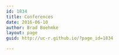 ```yaml
---
id: 1834
title: Conferences
date: 2016-06-10
author: Brad Boehmke
layout: page
guid: http://uc-r.github.io/?page_id=1834

---
```




